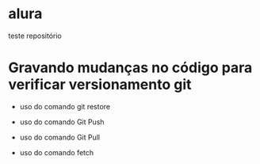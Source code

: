# alura
teste repositório

# Gravando mudanças no código para verificar versionamento git

* uso do comando git restore

* uso do comando Git Push

* uso do comando Git Pull

* uso do comando fetch
